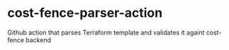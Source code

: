 # cost-fence-parser-action
Github action that parses Terraform template and validates it againt cost-fence backend
